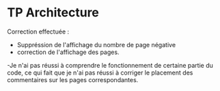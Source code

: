 # TP Architecture
Correction effectuée :
- Suppréssion de l'affichage du nombre de page négative
- correction de l'affichage des pages.

-Je n'ai pas réussi à comprendre le fonctionnement de certaine partie du code, ce qui fait que je n'ai pas réussi à corriger le placement des commentaires sur les pages correspondantes.